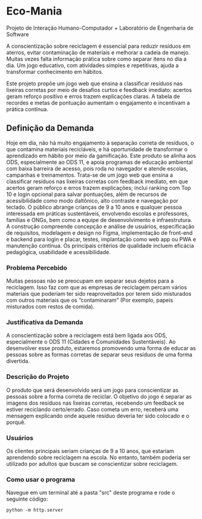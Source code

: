 # Eco-Mania
Projeto de Interação Humano-Computador + Laboratório de Engenharia de Software

A conscientização sobre reciclagem é essencial para reduzir resíduos em aterros, evitar contaminação de materiais e melhorar a cadeia de manejo. Muitas vezes falta informação prática sobre como separar itens no dia a dia. Um jogo educativo, com atividades simples e repetitivas, ajuda a transformar conhecimento em hábitos.

Este projeto propõe um jogo web que ensina a classificar resíduos nas lixeiras corretas por meio de desafios curtos e feedback imediato: acertos geram reforço positivo e erros trazem explicações claras. A tabela de recordes e metas de pontuação aumentam o engajamento e incentivam a prática contínua.

## Definição da Demanda

Hoje em dia, não há muito engajamento à separação correta de resíduos, o que contamina materiais recicláveis, e há oportunidade de transformar o aprendizado em hábito por meio da gamificação. Este produto se alinha aos ODS, especialmente ao ODS 11, e apoia programas de educação ambiental com baixa barreira de acesso, pois roda no navegador e atende escolas, campanhas e treinamentos. Trata-se de um jogo web que ensina a classificar resíduos nas lixeiras corretas com feedback imediato, em que acertos geram reforço e erros trazem explicações; inclui ranking com Top 10 e login opcional para salvar pontuações, além de recursos de acessibilidade como modo daltônico, alto contraste e navegação por teclado. O público abrange crianças de 9 a 10 anos e qualquer pessoa interessada em práticas sustentáveis, envolvendo escolas e professores, famílias e ONGs, bem como a equipe de desenvolvimento e infraestrutura. A construção compreende concepção e análise de usuários, especificação de requisitos, modelagem e design no Figma, implementação de front-end e backend para login e placar, testes, implantação como web app ou PWA e manutenção contínua. Os principais critérios de qualidade incluem eficácia pedagógica, usabilidade e acessibilidade.

### Problema Percebido

Muitas pessoas não se preocupam em separar seus dejetos para a reciclagem. Isso faz com que as empresas de reciclagem percam vários materiais que poderiam ter sido reaproveitados por terem sido misturados com outros materiais que os “contaminaram” (Por exemplo, papeis misturados com restos de comida). 

### Justificativa da Demanda

A conscientização sobre a reciclagem está bem ligada aos ODS, especialmente o ODS 11 (Cidades e Comunidades Sustentáveis). Ao desenvolver esse produto, estaremos promovendo uma forma de educar as pessoas sobre as formas corretas de separar seus resíduos de uma forma divertida.

### Descrição do Projeto

O produto que será desenvolvido será um jogo para conscientizar as pessoas sobre a forma correta de reciclar. O objetivo do jogo é separar as imagens dos resíduos nas lixeiras corretas, recebendo um feedback se estiver reciclando certo/errado. Caso cometa um erro, receberá uma mensagem explicando onde aquele resíduo deveria ter sido colocado e o porquê.

### Usuários

Os clientes principais seriam crianças de 9 a 10 anos, que estariam aprendendo sobre reciclagem na escola. No entanto, também poderia ser utilizado por adultos que buscam se conscientizar sobre reciclagem.

### Como usar o programa

Navegue em um terminal até a pasta "src" deste programa e rode o seguinte código:

    python -m http.server
